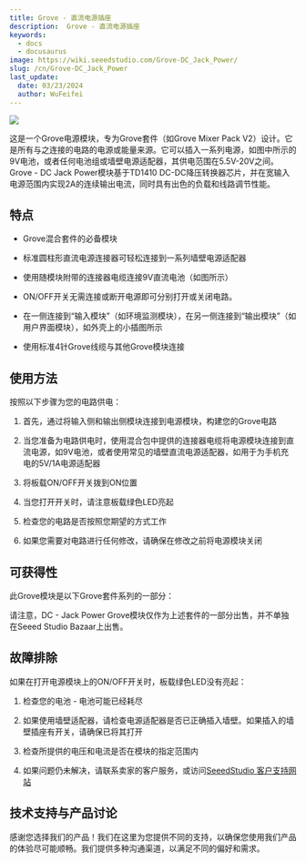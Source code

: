 ```yaml
---
title: Grove - 直流电源插座
description:  Grove - 直流电源插座
keywords:
  - docs
  - docusaurus
image: https://wiki.seeedstudio.com/Grove-DC_Jack_Power/
slug: /cn/Grove-DC_Jack_Power
last_update:
  date: 03/23/2024
  author: WuFeifei
---
```

![](https://files.seeedstudio.com/wiki/Grove-DC_Jack_Power/img/Power_photo1.jpg)

这是一个Grove电源模块，专为Grove套件（如Grove Mixer Pack V2）设计。它是所有与之连接的电路的电源或能量来源。它可以插入一系列电源，如图中所示的9V电池，或者任何电池组或墙壁电源适配器，其供电范围在5.5V-20V之间。Grove - DC Jack Power模块基于TD1410 DC-DC降压转换器芯片，并在宽输入电源范围内实现2A的连续输出电流，同时具有出色的负载和线路调节性能。

## 特点

* Grove混合套件的必备模块

* 标准圆柱形直流电源连接器可轻松连接到一系列墙壁电源适配器
* 使用随模块附带的连接器电缆连接9V直流电池（如图所示）
* ON/OFF开关无需连接或断开电源即可分别打开或关闭电路。
* 在一侧连接到“输入模块”（如环境监测模块），在另一侧连接到“输出模块”（如用户界面模块），如外壳上的小插图所示
* 使用标准4针Grove线缆与其他Grove模块连接

## 使用方法

按照以下步骤为您的电路供电：

1. 首先，通过将输入侧和输出侧模块连接到电源模块，构建您的Grove电路

2. 当您准备为电路供电时，使用混合包中提供的连接器电缆将电源模块连接到直流电源，如9V电池，或者使用常见的墙壁直流电源适配器，如用于为手机充电的5V/1A电源适配器
3. 将板载ON/OFF开关拨到ON位置
4. 当您打开开关时，请注意板载绿色LED亮起
5. 检查您的电路是否按照您期望的方式工作
6. 如果您需要对电路进行任何修改，请确保在修改之前将电源模块关闭

## 可获得性

此Grove模块是以下Grove套件系列的一部分：

<!-- * [Grove Mixer Pack V2](/Grove-Mixer_Pack_V2 "GROVE MIXER PACK V2") -->

请注意，DC - Jack Power Grove模块仅作为上述套件的一部分出售，并不单独在Seeed Studio Bazaar上出售。

## 故障排除

<dl><dt>如果在打开电源模块上的ON/OFF开关时，板载绿色LED没有亮起： </dt></dl>


1. 检查您的电池 - 电池可能已经耗尽

2. 如果使用墙壁适配器，请检查电源适配器是否已正确插入墙壁。如果插入的墙壁插座有开关，请确保已将其打开
3. 检查所提供的电压和电流是否在模块的指定范围内
4. 如果问题仍未解决，请联系卖家的客户服务，或访问[SeeedStudio 客户支持网站](http://support.seeedstudio.com/)

## 技术支持与产品讨论

感谢您选择我们的产品！我们在这里为您提供不同的支持，以确保您使用我们产品的体验尽可能顺畅。我们提供多种沟通渠道，以满足不同的偏好和需求。

<div class="button_tech_support_container">
<a href="https://forum.seeedstudio.com/" class="button_forum"></a> 
<a href="https://www.seeedstudio.com/contacts" class="button_email"></a>
</div>

<div class="button_tech_support_container">
<a href="https://discord.gg/eWkprNDMU7" class="button_discord"></a> 
<a href="https://github.com/Seeed-Studio/wiki-documents/discussions/69" class="button_discussion"></a>
</div>
